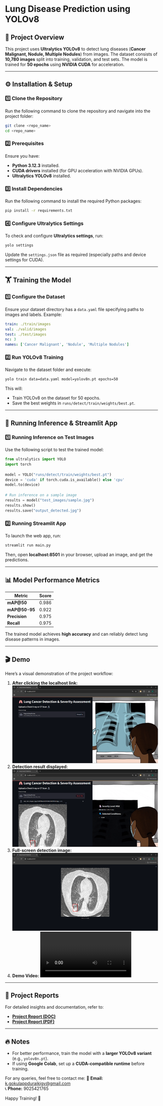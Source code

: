 # Lung Disease Prediction using YOLOv8

## 📌 Project Overview
This project uses **Ultralytics YOLOv8** to detect lung diseases (**Cancer Malignant, Nodule, Multiple Nodules**) from images. The dataset consists of **10,780 images** split into training, validation, and test sets. The model is trained for **50 epochs** using **NVIDIA CUDA** for acceleration.

---

## ⚙️ Installation & Setup
### **1️⃣ Clone the Repository**
Run the following command to clone the repository and navigate into the project folder:
```bash
git clone <repo_name>
cd <repo_name>
```

### **2️⃣ Prerequisites**
Ensure you have:
- **Python 3.12.3** installed.
- **CUDA drivers** installed (for GPU acceleration with NVIDIA GPUs).
- **Ultralytics YOLOv8** installed.

### **3️⃣ Install Dependencies**
Run the following command to install the required Python packages:
```bash
pip install -r requirements.txt
```

### **4️⃣ Configure Ultralytics Settings**
To check and configure **Ultralytics settings**, run:
```bash
yolo settings
```
Update the `settings.json` file as required (especially paths and device settings for CUDA).

---

## 🏋️ Training the Model
### **1️⃣ Configure the Dataset**
Ensure your dataset directory has a `data.yaml` file specifying paths to images and labels. Example:
```yaml
train: ./train/images
val: ./valid/images
test: ./test/images
nc: 3
names: ['Cancer Malignant', 'Nodule', 'Multiple Nodules']
```

### **2️⃣ Run YOLOv8 Training**
Navigate to the dataset folder and execute:
```bash
yolo train data=data.yaml model=yolov8n.pt epochs=50
```
This will:
- Train YOLOv8 on the dataset for 50 epochs.
- Save the best weights in `runs/detect/train/weights/best.pt`.

---

## 🎯 Running Inference & Streamlit App
### **1️⃣ Running Inference on Test Images**
Use the following script to test the trained model:
```python
from ultralytics import YOLO
import torch

model = YOLO("runs/detect/train/weights/best.pt")
device = 'cuda' if torch.cuda.is_available() else 'cpu'
model.to(device)

# Run inference on a sample image
results = model("test_images/sample.jpg")
results.show()
results.save("output_detected.jpg")
```

### **2️⃣ Running Streamlit App**
To launch the web app, run:
```bash
streamlit run main.py
```
Then, open **localhost:8501** in your browser, upload an image, and get the predictions.

---

## 📊 Model Performance Metrics
| Metric       | Score  |
|-------------|--------|
| **mAP@50**  | 0.986  |
| **mAP@50-95** | 0.922  |
| **Precision** | 0.975  |
| **Recall**    | 0.975  |

The trained model achieves **high accuracy** and can reliably detect lung disease patterns in images.

---

## 🎬 Demo
Here’s a visual demonstration of the project workflow:
1. **After clicking the localhost link:**
   ![Demo 1](demo/demo_1.png)
2. **Detection result displayed:**
   ![Demo 2](demo/demo_2.png)
3. **Full-screen detection image:**
   ![Demo 3](demo/demo_3.png)
4. **Demo Video:**
   ![Demo Video](demo/demo_video.mp4)

---

## 📄 Project Reports
For detailed insights and documentation, refer to:
- **[Project Report (DOC)](demo/report.docx)**
- **[Project Report (PDF)](demo/report.pdf)**

---

## 🔥 Notes
- For better performance, train the model with a **larger YOLOv8 variant** (e.g., `yolov8n.pt`).
- If using **Google Colab**, set up a **CUDA-compatible runtime** before training.

For any queries, feel free to contact me:
📧 **Email:** k.gokulappduraikjgv@gmail.com  
📞 **Phone:** 9025421765

Happy Training! 🚀

